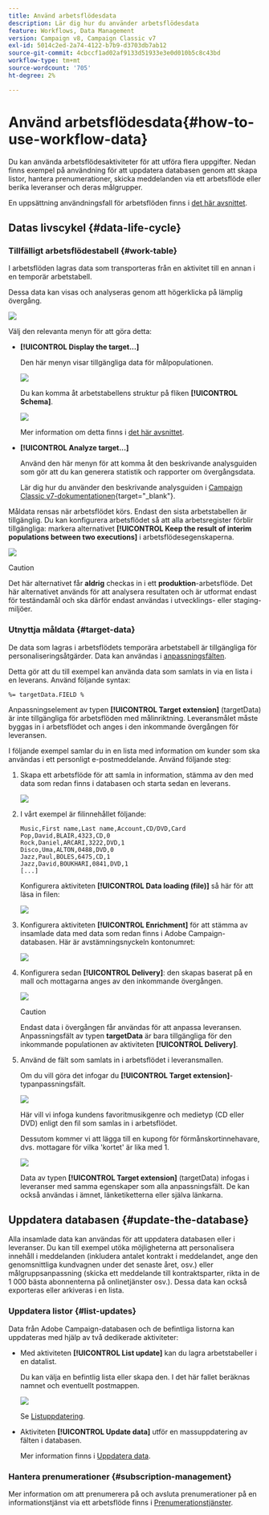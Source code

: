 ```yaml
---
title: Använd arbetsflödesdata
description: Lär dig hur du använder arbetsflödesdata
feature: Workflows, Data Management
version: Campaign v8, Campaign Classic v7
exl-id: 5014c2ed-2a74-4122-b7b9-d3703db7ab12
source-git-commit: 4cbccf1ad02af9133d51933e3e0d010b5c8c43bd
workflow-type: tm+mt
source-wordcount: '705'
ht-degree: 2%

---
```


# Använd arbetsflödesdata{#how-to-use-workflow-data}

Du kan använda arbetsflödesaktiviteter för att utföra flera uppgifter. Nedan finns exempel på användning för att uppdatera databasen genom att skapa listor, hantera prenumerationer, skicka meddelanden via ett arbetsflöde eller berika leveranser och deras målgrupper.

En uppsättning användningsfall för arbetsflöden finns i [det här avsnittet](workflow-use-cases.md).

## Datas livscykel {#data-life-cycle}

### Tillfälligt arbetsflödestabell {#work-table}

I arbetsflöden lagras data som transporteras från en aktivitet till en annan i en temporär arbetstabell.

Dessa data kan visas och analyseras genom att högerklicka på lämplig övergång.

![](assets/wf-right-click-analyze.png)

Välj den relevanta menyn för att göra detta:

* **[!UICONTROL Display the target...]**

  Den här menyn visar tillgängliga data för målpopulationen.

  ![](assets/wf-right-click-display.png)

  Du kan komma åt arbetstabellens struktur på fliken **[!UICONTROL Schema]**.

  ![](assets/wf-right-click-schema.png)

  Mer information om detta finns i [det här avsnittet](monitor-workflow-execution.md#worktables-and-workflow-schema).

* **[!UICONTROL Analyze target...]**

  Använd den här menyn för att komma åt den beskrivande analysguiden som gör att du kan generera statistik och rapporter om övergångsdata.

  Lär dig hur du använder den beskrivande analysguiden i [Campaign Classic v7-dokumentationen](https://experienceleague.adobe.com/docs/campaign-classic/using/reporting/analyzing-populations/about-descriptive-analysis.html){target="_blank"}.

Måldata rensas när arbetsflödet körs. Endast den sista arbetstabellen är tillgänglig. Du kan konfigurera arbetsflödet så att alla arbetsregister förblir tillgängliga: markera alternativet **[!UICONTROL Keep the result of interim populations between two executions]** i arbetsflödesegenskaperna.

![](assets/wf-purge-data-option.png)

>[!CAUTION]
>
>Det här alternativet får **aldrig** checkas in i ett **produktion**-arbetsflöde. Det här alternativet används för att analysera resultaten och är utformat endast för teständamål och ska därför endast användas i utvecklings- eller staging-miljöer.


### Utnyttja måldata {#target-data}

De data som lagras i arbetsflödets temporära arbetstabell är tillgängliga för personaliseringsåtgärder. Data kan användas i [anpassningsfälten](../../v8/send/personalization-fields.md).

Detta gör att du till exempel kan använda data som samlats in via en lista i en leverans. Använd följande syntax:

```
%= targetData.FIELD %
```

Anpassningselement av typen **[!UICONTROL Target extension]** (targetData) är inte tillgängliga för arbetsflöden med målinriktning. Leveransmålet måste byggas in i arbetsflödet och anges i den inkommande övergången för leveransen.

I följande exempel samlar du in en lista med information om kunder som ska användas i ett personligt e-postmeddelande. Använd följande steg:

1. Skapa ett arbetsflöde för att samla in information, stämma av den med data som redan finns i databasen och starta sedan en leverans.

   ![](assets/wf-targetdata-sample-1.png)

1. I vårt exempel är filinnehållet följande:

   ```
   Music,First name,Last name,Account,CD/DVD,Card
   Pop,David,BLAIR,4323,CD,0
   Rock,Daniel,ARCARI,3222,DVD,1
   Disco,Uma,ALTON,0488,DVD,0
   Jazz,Paul,BOLES,6475,CD,1
   Jazz,David,BOUKHARI,0841,DVD,1
   [...]
   ```

   Konfigurera aktiviteten **[!UICONTROL Data loading (file)]** så här för att läsa in filen:

   ![](assets/wf-targetdata-sample-2.png)

1. Konfigurera aktiviteten **[!UICONTROL Enrichment]** för att stämma av insamlade data med data som redan finns i Adobe Campaign-databasen. Här är avstämningsnyckeln kontonumret:

   ![](assets/wf-targetdata-sample-3.png)

1. Konfigurera sedan **[!UICONTROL Delivery]**: den skapas baserat på en mall och mottagarna anges av den inkommande övergången.

   ![](assets/wf-targetdata-sample-4.png)

   >[!CAUTION]
   >
   >Endast data i övergången får användas för att anpassa leveransen. Anpassningsfält av typen **targetData** är bara tillgängliga för den inkommande populationen av aktiviteten **[!UICONTROL Delivery]**.

1. Använd de fält som samlats in i arbetsflödet i leveransmallen.

   Om du vill göra det infogar du **[!UICONTROL Target extension]**-typanpassningsfält.

   ![](assets/wf-targetdata-sample-5.png)

   Här vill vi infoga kundens favoritmusikgenre och medietyp (CD eller DVD) enligt den fil som samlas in i arbetsflödet.

   Dessutom kommer vi att lägga till en kupong för förmånskortinnehavare, dvs. mottagare för vilka &#39;kortet&#39; är lika med 1.

   ![](assets/wf-targetdata-sample-6.png)

   Data av typen **[!UICONTROL Target extension]** (targetData) infogas i leveranser med samma egenskaper som alla anpassningsfält. De kan också användas i ämnet, länketiketterna eller själva länkarna.


## Uppdatera databasen {#update-the-database}

Alla insamlade data kan användas för att uppdatera databasen eller i leveranser. Du kan till exempel utöka möjligheterna att personalisera innehåll i meddelanden (inkludera antalet kontrakt i meddelandet, ange den genomsnittliga kundvagnen under det senaste året, osv.) eller målgruppsanpassning (skicka ett meddelande till kontraktsparter, rikta in de 1 000 bästa abonnenterna på onlinetjänster osv.). Dessa data kan också exporteras eller arkiveras i en lista.

### Uppdatera listor  {#list-updates}

Data från Adobe Campaign-databasen och de befintliga listorna kan uppdateras med hjälp av två dedikerade aktiviteter:

* Med aktiviteten **[!UICONTROL List update]** kan du lagra arbetstabeller i en datalist.

  Du kan välja en befintlig lista eller skapa den. I det här fallet beräknas namnet och eventuellt postmappen.

  ![](assets/s_user_create_list.png)

  Se [Listuppdatering](list-update.md).

* Aktiviteten **[!UICONTROL Update data]** utför en massuppdatering av fälten i databasen.

  Mer information finns i [Uppdatera data](update-data.md).

### Hantera prenumerationer {#subscription-management}

Mer information om att prenumerera på och avsluta prenumerationer på en informationstjänst via ett arbetsflöde finns i [Prenumerationstjänster](subscription-services.md).
